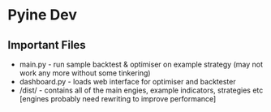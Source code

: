 # Pyine Dev

## Important Files
- main.py - run sample backtest & optimiser on example strategy (may not work any more without some tinkering)
- dashboard.py - loads web interface for optimiser and backtester
- /dist/ - contains all of the main engies, example indicators, strategies etc [engines probably need rewriting to improve performance]

